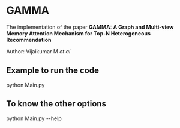 # GAMMA

The implementation of the paper **GAMMA: A Graph and Multi-view Memory Attention Mechanism for Top-N Heterogeneous Recommendation**

Author: Vijaikumar M *et al*

## Example to run the code

python Main.py

## To know the other options

python Main.py --help
